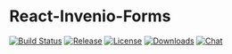 # React-Invenio-Forms

[![Build Status](https://img.shields.io/travis/inveniosoftware/react-invenio-forms)](https://travis-ci.org/inveniosoftware/react-invenio-forms)
[![Release](https://img.shields.io/npm/v/react-invenio-forms)](https://www.npmjs.com/package/react-invenio-forms)
[![License](https://img.shields.io/github/license/inveniosoftware/react-invenio-forms)](https://github.com/inveniosoftware/react-invenio-forms/blob/master/LICENSE)
[![Downloads](https://img.shields.io/npm/dm/react-invenio-forms)](https://www.npmjs.com/package/react-invenio-forms)
[![Chat](https://img.shields.io/gitter/room/inveniosoftware/invenio)](https://gitter.im/inveniosoftware/invenio)

